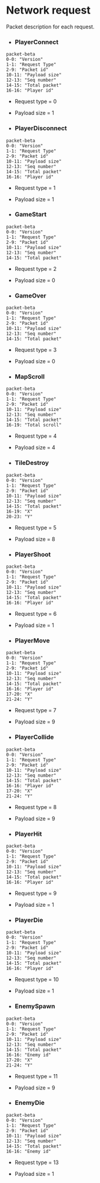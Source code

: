 # Network request
Packet description for each request.

- ### PlayerConnect
```mermaid
packet-beta
0-0: "Version"
1-1: "Request Type"
2-9: "Packet id"
10-11: "Payload size"
12-13: "Seq number"
14-15: "Total packet"
16-16: "Player id"
```
  - Request type = 0

  - Payload size = 1

- ### PlayerDisconnect
```mermaid
packet-beta
0-0: "Version"
1-1: "Request Type"
2-9: "Packet id"
10-11: "Payload size"
12-13: "Seq number"
14-15: "Total packet"
16-16: "Player id"
```
  - Request type = 1
    
  - Payload size = 1

- ### GameStart
```mermaid
packet-beta
0-0: "Version"
1-1: "Request Type"
2-9: "Packet id"
10-11: "Payload size"
12-13: "Seq number"
14-15: "Total packet"
```
  - Request type = 2
    
  - Payload size = 0

- ### GameOver
```mermaid
packet-beta
0-0: "Version"
1-1: "Request Type"
2-9: "Packet id"
10-11: "Payload size"
12-13: "Seq number"
14-15: "Total packet"
```
  - Request type = 3
    
  - Payload size = 0

- ### MapScroll
```mermaid
packet-beta
0-0: "Version"
1-1: "Request Type"
2-9: "Packet id"
10-11: "Payload size"
12-13: "Seq number"
14-15: "Total packet"
16-19: "Total scroll"
```
  - Request type = 4
        
  - Payload size = 4

- ### TileDestroy
```mermaid
packet-beta
0-0: "Version"
1-1: "Request Type"
2-9: "Packet id"
10-11: "Payload size"
12-13: "Seq number"
14-15: "Total packet"
16-19: "X"
20-23: "Y"
```
  - Request type = 5

  - Payload size = 8

- ### PlayerShoot
```mermaid
packet-beta
0-0: "Version"
1-1: "Request Type"
2-9: "Packet id"
10-11: "Payload size"
12-13: "Seq number"
14-15: "Total packet"
16-16: "Player id"
```
  - Request type = 6
    
  - Payload size = 1

- ### PlayerMove
```mermaid
packet-beta
0-0: "Version"
1-1: "Request Type"
2-9: "Packet id"
10-11: "Payload size"
12-13: "Seq number"
14-15: "Total packet"
16-16: "Player id"
17-20: "X"
21-24: "Y"
```
  - Request type = 7
    
  - Payload size = 9

- ### PlayerCollide
```mermaid
packet-beta
0-0: "Version"
1-1: "Request Type"
2-9: "Packet id"
10-11: "Payload size"
12-13: "Seq number"
14-15: "Total packet"
16-16: "Player id"
17-20: "X"
21-24: "Y"
```
  - Request type = 8
    
  - Payload size = 9

- ### PlayerHit
```mermaid
packet-beta
0-0: "Version"
1-1: "Request Type"
2-9: "Packet id"
10-11: "Payload size"
12-13: "Seq number"
14-15: "Total packet"
16-16: "Player id"
```
  - Request type = 9
    
  - Payload size = 1

- ### PlayerDie
```mermaid
packet-beta
0-0: "Version"
1-1: "Request Type"
2-9: "Packet id"
10-11: "Payload size"
12-13: "Seq number"
14-15: "Total packet"
16-16: "Player id"
```
  - Request type = 10
    
  - Payload size = 1

- ### EnemySpawn
```mermaid
packet-beta
0-0: "Version"
1-1: "Request Type"
2-9: "Packet id"
10-11: "Payload size"
12-13: "Seq number"
14-15: "Total packet"
16-16: "Enemy id"
17-20: "X"
21-24: "Y"
```
  - Request type = 11
    
  - Payload size = 9

- ### EnemyDie
```mermaid
packet-beta
0-0: "Version"
1-1: "Request Type"
2-9: "Packet id"
10-11: "Payload size"
12-13: "Seq number"
14-15: "Total packet"
16-16: "Enemy id"
```
  - Request type = 13
    
  - Payload size = 1
